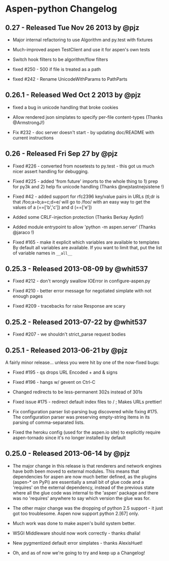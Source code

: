 Aspen-python Changelog
======================

0.27 - Released Tue Nov 26 2013 by @pjz
-----------------------------------------

* Major internal refactoring to use Algorithm and py.test with fixtures

* Much-improved aspen TestClient and use it for aspen's own tests

* Switch hook filters to be algorithm/flow filters

* fixed #250 - 500 if file is treated as a path

* fixed #242 - Rename UnicodeWithParams to PathParts

0.26.1 - Released Wed Oct 2 2013 by @pjz
----------------------------------------

* fixed a bug in unicode handling that broke cookies

* Allow rendered json simplates to specify per-file content-types (Thanks @ArmstrongJ!) 

* Fix #232 - doc server doesn't start - by updating doc/README with current instructions

0.26 - Released Fri Sep 27 by @pjz
----------------------------------

* Fixed #226 - converted from nosetests to py.test - this got us much
  nicer assert handling for debugging.

* Fixed #225 - added 'from future' imports to the whole thing to 1) prep
  for py3k and 2) help fix unicode handling (Thanks @nejstastnejsistene !)

* Fixed #42 - added support for rfc2396 key/value pairs in URLs (tl;dr is
  that /foo;a=b;a=c;d=e/ will go to /foo/ with an easy way to get the values
  of a (==['b','c']) and d (==['e'])

* Added some CRLF-injection protection (Thanks Berkay Aydin!)

* Added module entrypoint to allow 'python -m aspen.server' (Thanks @jaraco !)

* Fixed #165 - make it explicit which variables are available to templates
  By default all variables are available.  If you want to limit that, put
  the list of variable names in `__all__`


0.25.3 - Released 2013-08-09 by @whit537
----------------------------------------

* Fixed #212 - don't wrongly swallow IOError in configure-aspen.py

* Fixed #210 - better error message for negotiated simplate with not enough 
  pages

* Fixed #209 - tracebacks for raise Response are scary


0.25.2 - Released 2013-07-22 by @whit537
----------------------------------------

* Fixed #207 - we shouldn't strict_parse request bodies


0.25.1 - Released 2013-06-21 by @pjz
------------------------------------

A fairly minor release... unless you were hit by one of the now-fixed bugs:

* Fixed #195 - qs drops URL Encoded + and & signs

* Fixed #196 - hangs w/ gevent on Ctrl-C

* Changed redirects to be less-permanent 302s instead of 301s

* Fixed issue #175 - redirect default index files to / ; 
  Makes URLs prettier!

* Fix configuration parser list-parsing bug discovered while fixing #175. 
  The configuration parser was preserving empty-string items in its
  parsing of comma-separated lists.

* Fixed the heroku config (used for the aspen.io site) to explicitly require
  aspen-tornado since it's no longer installed by default


0.25.0 - Released 2013-06-14 by @pjz
------------------------------------

* The major change in this release is that renderers and network engines
  have both been moved to external modules.  This means that dependencies
  for aspen are now much better defined, as the plugins (aspen-* on PyPi)
  are essentially a small bit of glue code and a 'requires' on the external
  dependency, instead of the previous state where all the glue code was
  internal to the 'aspen' package and there was no 'requires' anywhere to
  say which version the glue was for.

* The other major change was the dropping of python 2.5 support - it just
  got too troublesome. Aspen now support python 2.[67] only.

* Much work was done to make aspen's build system better.

* WSGI Middleware should now work correctly - thanks dhalia!

* New pygmentized default error simplates - thanks AlexisHuet!

* Oh, and as of now we're going to try and keep up a Changelog!


